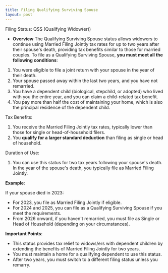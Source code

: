 ```yaml
---
title: Filing Qualifying Surviving Spouse
layout: post
---
```


Filing Status: QSS (Qualifying Widow(er))

- **Overview**
The Qualifying Surviving Spouse status allows widowers to continue using Married Filing Jointly tax rates for up to two years after their spouse's death, providing tax benefits similar to those for married couples. To file as a Qualifying Surviving Spouse, **you must meet all the following conditions**:

1. You were eligible to file a joint return with your spouse in the year of their death.
2. Your spouse passed away within the last two years, and you have not remarried.
3. You have a dependent child (biological, stepchild, or adopted) who lived with you the entire year, and you can claim a child-related tax benefit.
4. You pay more than half the cost of maintaining your home, which is also the principal residence of the dependent child.

Tax Benefits:

1. You receive the Married Filing Jointly tax rates, typically lower than those for single or head-of-household filers.
2. You **qualify for a larger standard deduction** than filing as single or head of household.

Duration of Use:

1. You can use this status for two tax years following your spouse's death. In the year of the spouse's death, you typically file as Married Filing Jointly.

**Example**:

If your spouse died in 2023:

- For 2023, you file as Married Filing Jointly if eligible.
- For 2024 and 2025, you can file as a Qualifying Surviving Spouse if you meet the requirements.
- From 2026 onward, if you haven't remarried, you must file as Single or Head of Household (depending on your circumstances).

**Important Points**:

- This status provides tax relief to widows/ers with dependent children by extending the benefits of Married Filing Jointly for two years.
- You must maintain a home for a qualifying dependent to use this status.
- After two years, you must switch to a different filing status unless you remarry.